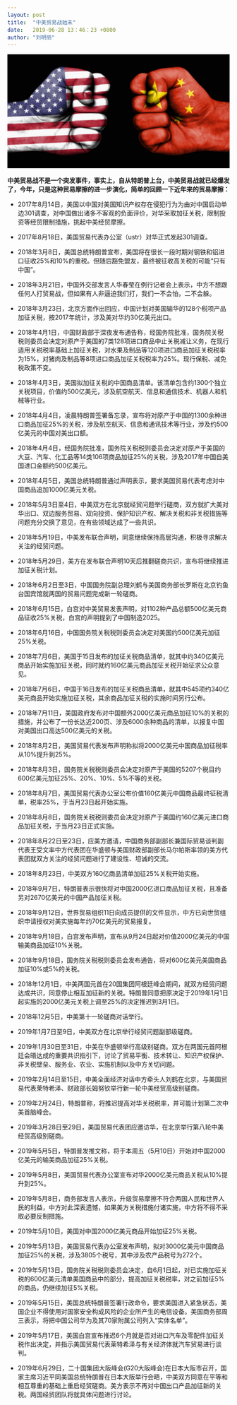 ```yaml
---
layout: post
title:  "中美贸易战始末"
date:   2019-06-28 13：46：23 +0800
author: "刘明丽"
---
```


![](https://raw.githubusercontent.com/Bye-lemon/Pictures/master/20190920164726.jpg)

**中美贸易战不是一个突发事件，事实上，自从特朗普上台，中美贸易战就已经爆发了，今年，只是这种贸易摩擦的进一步演化，简单的回顾一下近年来的贸易摩擦：**

- 2017年8月14日，美国以中国对美国知识产权存在侵犯行为为由对中国启动单边301调查，对中国做出诸多不客观的负面评价，对华采取加征关税，限制投资等经贸限制措施，挑起中美经贸摩擦。

- 2017年8月18日，美国贸易代表办公室（ustr）对华正式发起301调查。

- 2018年3月8日，美国总统特朗普宣布，美国将在很长一段时期对钢铁和铝进口征收25%和10%的重税。但随后豁免盟友，最终被征收高关税的可能“只有中国”。

- 2018年3月21日，中国外交部发言人华春莹在例行记者会上表示，中方不想跟任何人打贸易战，但如果有人非逼迫我们打，我们一不会怕，二不会躲。

- 2018年3月23日，北京方面作出回应，中国计划对美国输华的128个税项产品加征关税，按2017年统计，涉及美对华约30亿美元出口。

- 2018年4月1日，中国财政部于深夜发布通告称，经国务院批准，国务院关税税则委员会决定对原产于美国的7类128项进口商品中止关税减让义务，在现行适用关税税率基础上加征关税，对水果及制品等120项进口商品加征关税税率为15%，对猪肉及制品等8项进口商品加征关税税率为25%。现行保税、减免税政策不变。

- 2018年4月3日，美国拟加征关税的中国商品清单。该清单包含约1300个独立关税项目，价值约500亿美元，涉及航空航天、信息和通信技术、机器人和机械等行业。

- 2018年4月4日，凌晨特朗普签署备忘录，宣布将对原产于中国的1300余种进口商品加征25%的关税，涉及航空航天、信息和通讯技术等行业，涉及约500亿美元的中国对美出口额。

- 2018年4月4日，经国务院批准，国务院关税税则委员会决定对原产于美国的大豆、汽车、化工品等14类106项商品加征25%的关税，涉及2017年中国自美国进口金额约500亿美元。

- 2018年4月5日，美国总统特朗普通过声明表示，要求美国贸易代表考虑对中国商品追加1000亿美元关税。

- 2018年5月3日至4日，中美双方在北京就经贸问题举行磋商，双方就扩大美对华出口、双边服务贸易、双向投资、保护知识产权、解决关税和非关税措施等问题充分交换了意见，在有些领域达成了一些共识。

- 2018年5月19日，中美发布联合声明，同意继续保持高层沟通，积极寻求解决关注的经贸问题。

- 2018年5月29日，美方在发布联合声明10天后推翻磋商共识，宣布将继续推进加征关税计划。

- 2018年6月2日至3日，中国国务院副总理刘鹤与美国商务部长罗斯在北京钓鱼台国宾馆就两国的贸易问题完成新一轮磋商。

- 2018年6月15日，白宫对中美贸易发表声明，对1102种产品总额500亿美元商品征收25%关税，白宫的声明提到了中国制造2025。

- 2018年6月16日，中国国务院关税税则委员会决定对美国约500亿美元加征25%关税。

- 2018年7月6日，美国于15日发布的加征关税商品清单，就其中约340亿美元商品开始实施加征关税，同时就约160亿美元商品加征关税开始征求公众意见。

- 2018年7月6日，中国于16日发布的加征关税商品清单，就其中545项约340亿美元商品开始实施加征关税，其余商品加征关税的实施时间另行公布。

- 2018年7月11日，美国政府发布对中国额外2000亿美元商品加征10%的关税的措施，并公布了一份长达近200页、涉及6000余种商品的清单，以报复中国对美国出口高达500亿美元的关税。

- 2018年8月2日，美国贸易代表发布声明称拟将2000亿美元中国商品加征税率从10%提升到25%。

- 2018年8月3日，国务院关税税则委员会决定对原产于美国的5207个税目约600亿美元加征25%、20%、10%、5%不等的关税。

- 2018年8月7日，美国贸易代表办公室公布价值160亿美元中国商品最终征税清单，税率25%，于当月23日起开始实施。

- 2018年8月8日，国务院关税税则委员会决定对原产于美国约160亿美元进口商品加征关税，于当月23日正式实施。

- 2018年8月22日至23日，应美方邀请，中国商务部副部长兼国际贸易谈判副代表王受文率中方代表团在华盛顿与美国财政部副部长马尔帕斯率领的美方代表团就双方关注的经贸问题进行了建设性、坦诚的交流。

- 2018年8月23日，中美双方160亿商品清单加征25%关税开始实施。

- 2018年9月7日，特朗普表示很快将对中国2000亿进口商品加征关税，且准备另对2670亿美元的中国产品加征关税。

- 2018年9月12日，世界贸易组织11日向成员提供的文件显示，中方已向世贸组织申请授权对美实施每年约70亿美元的贸易报复。

- 2018年9月18日，白宫发布声明，宣布从9月24日起对价值2000亿美元的中国输美商品加征10%关税。

- 2018年9月18日，国务院关税税则委员会发布通告，将对600亿美元美国商品加征10%或5%的关税。

- 2018年12月1日，中美两国元首在20国集团阿根廷峰会期间，就双方经贸问题达成共识，同意停止相互加征新的关税。特朗普同意把原决定于2019年1月1日起实施的2000亿美元关税上调至25%的决定推迟到3月1日。

- 2018年12月5日，中美第十一轮磋商对话举行。

- 2019年1月7日至9日，中美双方在北京举行经贸问题副部级磋商。

- 2019年1月30日至31日，中美在华盛顿举行高级别磋商。双方在两国元首阿根廷会晤达成的重要共识指引下，讨论了贸易平衡、技术转让、知识产权保护、非关税壁垒、服务业、农业、实施机制以及中方关切问题。

- 2019年2月14日至15日，中美全面经济对话中方牵头人刘鹤在北京，与美国贸易代表莱特希泽、财政部长姆努钦举行新一轮中美经贸高级别磋商。

- 2019年2月24日，特朗普称，将推迟提高对华关税税率，并可能计划第二次中美首脑峰会。

- 2019年3月28日至29日，美国贸易代表团应邀访华，在北京举行第八轮中美经贸高级别磋商。

- 2019年5月5日，特朗普发推文称，将于本周五（5月10日）开始对中国2000亿美元的输美商品加征25%关税。

- 2019年5月8日，美国贸易代表办公室宣布对华2000亿美元商品关税从10%提升到25%。

- 2019年5月8日，商务部发言人表示，升级贸易摩擦不符合两国人民和世界人民的利益，中方对此深表遗憾，如果美方关税措施付诸实施，中方将不得不采取必要反制措施。

- 2019年5月10日，美国对中国2000亿美元商品开始加征25%关税。

- 2019年5月13日，美国贸易代表办公室发布声明，拟对3000亿美元中国商品加征25%的关税，涉及3805个税号，其中涉及农产品税号为272个。

- 2019年5月13日，国务院关税税则委员会决定，自6月1日起，对已实施加征关税的600亿美元清单美国商品中的部分，提高加征关税税率，对之前加征5%的商品，仍继续加征5%关税。

- 2019年5月15日，美国总统特朗普签署行政命令，要求美国进入紧急状态，美国企业不得使用对国家安全构成风险的企业所产生的电信设备。美国商务部周三表示，将把中国公司华为及其70家附属公司列入“实体名单”。

- 2019年5月17日，美国白宫宣布推迟6个月就是否对进口汽车及零配件加征关税作出决定，并指示美国贸易代表莱特希泽与有关经济体就汽车贸易进行谈判。

- 2019年6月29日，二十国集团大阪峰会(G20大阪峰会)在日本大阪市召开，国家主席习近平同美国总统特朗普在日本大阪举行会晤，中美双方同意在平等和相互尊重的基础上重启经贸磋商。美方表示不再对中国出口产品加征新的关税。两国经贸团队将就具体问题进行讨论。
